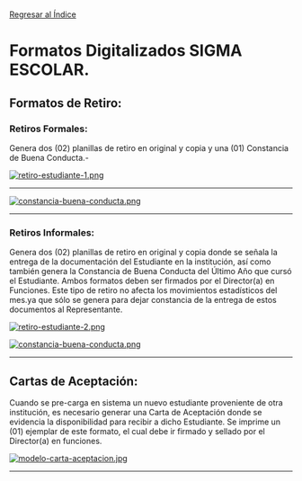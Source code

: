 <br> 

[Regresar al Índice](README.md)



# Formatos Digitalizados SIGMA ESCOLAR.

## Formatos de Retiro:

### Retiros Formales:
Genera dos (02) planillas de retiro en original y copia y una (01) Constancia de Buena Conducta.-

[![retiro-estudiante-1.png](https://i.postimg.cc/GtL31K9h/retiro-estudiante-1.png)](https://postimg.cc/jw1YHzzG)

<hr>

[![constancia-buena-conducta.png](https://i.postimg.cc/mkmLZ9F3/constancia-buena-conducta.png)](https://postimg.cc/64GJYycT)

<hr>

### Retiros Informales:
Genera dos (02) planillas de retiro en original y copia donde se señala la entrega de la documentación del Estudiante en la institución, así como también genera la Constancia de Buena Conducta del Último Año que cursó el Estudiante.  Ambos formatos deben ser firmados por el Director(a) en Funciones. Este tipo de retiro no afecta los movimientos estadísticos del mes.ya que sólo se genera para dejar constancia de la entrega de estos documentos al Representante.

[![retiro-estudiante-2.png](https://i.postimg.cc/Gh64W3YX/retiro-estudiante-2.png)](https://postimg.cc/6yL6RXMZ)


[![constancia-buena-conducta.png](https://i.postimg.cc/mkmLZ9F3/constancia-buena-conducta.png)](https://postimg.cc/64GJYycT)

<hr>

## Cartas de Aceptación:
Cuando se pre-carga en sistema un nuevo estudiante proveniente de otra institución, es necesario generar una Carta de Aceptación donde se evidencia la disponibilidad para recibir a dicho Estudiante. Se imprime un (01) ejemplar de este formato, el cual debe ir firmado y sellado por el Director(a) en funciones.



[![modelo-carta-aceptacion.jpg](https://i.postimg.cc/jjXfdGjh/modelo-carta-aceptacion.jpg)](https://postimg.cc/xkX86pMk)


<hr>

